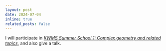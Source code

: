 ```yaml
---
layout: post
date: 2024-07-04
inline: true
related_posts: false
---
```


I will participate in *<a href="https://kwms.or.kr/index.php?mp=ss_2024_1th_2">KWMS Summer School 1: Complex geometry and related topics</a>*, and also give a talk.
